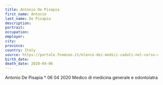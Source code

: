 ```yaml
---
title: Antonio De Pisapia
first_name: Antonio
last_name: De Pisapia
description: 
portrait: 
occupation: 
employer: 
city: 
province: 
country: Italy
source: https://portale.fnomceo.it/elenco-dei-medici-caduti-nel-corso-dellepidemia-di-covid-19/
birth_date: 
death_date: 2020-04-06
---
```


Antonio De Pisapia † 06 04 2020
Medico di medicina generale e odontoiatra